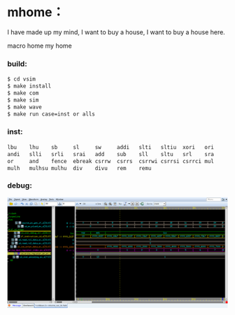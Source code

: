 # mhome：
  I have made up my mind, I want to buy a house, I want to buy a house here.

  macro home my home

### build:
```shell
$ cd vsim
$ make install
$ make com
$ make sim
$ make wave
$ make run case=inst or alls
```
### inst:
```shell
lbu    lhu    sb     sl     sw     addi   slti   sltiu  xori   ori
andi   slli   srli   srai   add    sub    sll    sltu   srl    sra
or     and    fence  ebreak csrrw  csrrs  csrrwi csrrsi csrrci mul
mulh   mulhsu mulhu  div    divu   rem    remu
```
### debug:
![ifidstage](https://github.com/OpenEDF/mhome/blob/main/doc/pic/ifidstage.png)
